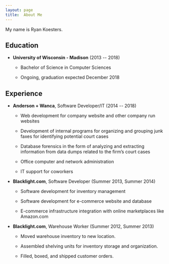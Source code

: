 ```yaml
---
layout: page
title:  About Me
---
```


My name is Ryan Koesters.

Education
---------

* **University of Wisconsin - Madison** (2013 -- 2018)

  * Bachelor of Science in Computer Sciences

  * Ongoing, graduation expected December 2018

Experience
----------

* **Anderson + Wanca**, Software Developer/IT (2014 -- 2018)

  * Web development for company website and other company run websites

  * Development of internal programs for organizing and grouping junk
    faxes for identifying potential court cases

  * Database forensics in the form of analyzing and extracting
    information from data dumps related to the firm’s court cases

  * Office computer and network administration

  * IT support for coworkers

* **Blacklight.com**, Software Developer (Summer 2013, Summer 2014)

  * Software development for inventory management

  * Software development for e-commerce website and database

  * E-commerce infrastructure integration with online marketplaces like
    Amazon.com

* **Blacklight.com**, Warehouse Worker (Summer 2012, Summer 2013)

  * Moved warehouse inventory to new location.

  * Assembled shelving units for inventory storage and organization.

  * Filled, boxed, and shipped customer orders.
